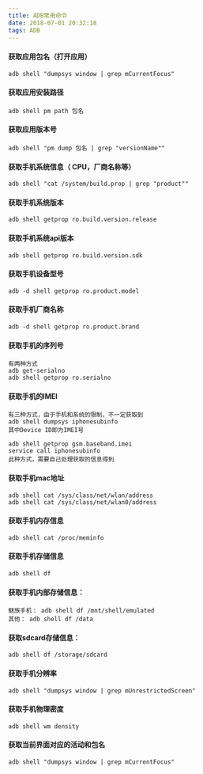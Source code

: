 ```yaml
---
title: ADB常用命令
date: 2018-07-01 20:32:18
tags: ADB
---
```


#### 获取应用包名（打开应用）

	adb shell "dumpsys window | grep mCurrentFocus"

#### 获取应用安装路径

	adb shell pm path 包名

#### 获取应用版本号

	adb shell "pm dump 包名 | grep "versionName""

<!--more-->

#### 获取手机系统信息（ CPU，厂商名称等）

	adb shell "cat /system/build.prop | grep "product""

#### 获取手机系统版本

	adb shell getprop ro.build.version.release

#### 获取手机系统api版本

	adb shell getprop ro.build.version.sdk

#### 获取手机设备型号

	adb -d shell getprop ro.product.model

#### 获取手机厂商名称

	adb -d shell getprop ro.product.brand

#### 获取手机的序列号

	有两种方式
	adb get-serialno
	adb shell getprop ro.serialno

#### 获取手机的IMEI

	有三种方式，由于手机和系统的限制，不一定获取到
	adb shell dumpsys iphonesubinfo
	其中Device ID即为IMEI号

	adb shell getprop gsm.baseband.imei
	service call iphonesubinfo 
	此种方式，需要自己处理获取的信息得到

#### 获取手机mac地址

	adb shell cat /sys/class/net/wlan/address
	adb shell cat /sys/class/net/wlan0/address

#### 获取手机内存信息

	adb shell cat /proc/meminfo

#### 获取手机存储信息

	adb shell df

#### 获取手机内部存储信息：

	魅族手机： adb shell df /mnt/shell/emulated
	其他： adb shell df /data

#### 获取sdcard存储信息：

	adb shell df /storage/sdcard

#### 获取手机分辨率

	adb shell "dumpsys window | grep mUnrestrictedScreen"

#### 获取手机物理密度

	adb shell wm density

#### 获取当前界面对应的活动和包名

	adb shell "dumpsys window | grep mCurrentFocus"
